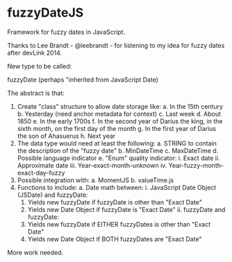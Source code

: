 fuzzyDateJS
===========

Framework for fuzzy dates in JavaScript.

Thanks to Lee Brandt - @leebrandt - for listening to my idea for fuzzy dates after devLink 2014.

New type to be called:

  fuzzyDate (perhaps "inherited from JavaScript Date)
  
The abstract is that:

1. Create "class" structure to allow date storage like:
  a. In the 15th century
  b. Yesterday (need anchor metadata for context)
  c. Last week
  d. About 1850
  e. In the early 1700s
  f. In the second year of Darius the king, in the sixth month, on the first day of the month
  g. In the first year of Darius the son of Ahasuerus
  h. Next year
2. The data type would need at least the following:
  a. STRING to contain the description of the "fuzzy date"
  b. MinDateTime
  c. MaxDateTime
  d. Possible language indicator
  e. "Enum" quality indicator:
    i. Exact date
    ii. Approximate date
    iii. Year-exact-month-unknown
    iv. Year-fuzzy-month-exact-day-fuzzy
3. Possible integration with:
  a. MomentJS
  b. valueTime.js
4. Functions to include:
  a. Date math between:
    i. JavaScript Date Object (JSDate) and fuzzyDate:
      1. Yields new fuzzyDate if fuzzyDate is other than "Exact Date"
      2. Yields new Date Object if fuzzyDate is "Exact Date"
    ii. fuzzyDate and fuzzyDate:
      1. Yields new fuzzyDate if EITHER fuzzyDates is other than "Exact Date"
      2. Yields new Date Object if BOTH fuzzyDates are "Exact Date"

More work needed.
